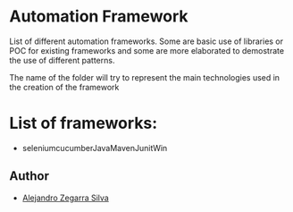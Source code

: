 <h1>Automation Framework</h1>

List of different automation frameworks. Some are basic use of libraries or POC for existing frameworks and some are more elaborated to demostrate the use of different patterns.

The name of the folder will try to represent the main technologies used in the creation of the framework

# List of frameworks:
* seleniumcucumberJavaMavenJunitWin


## Author
- [Alejandro Zegarra Silva](https://www.linkedin.com/in/alejandromzs/)
